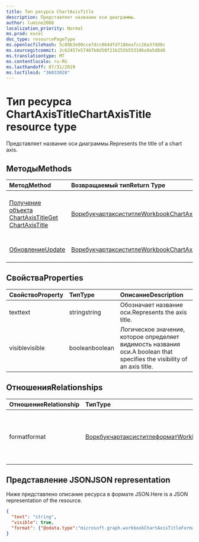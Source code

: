 ```yaml
---
title: Тип ресурса ChartAxisTitle
description: Представляет название оси диаграммы.
author: lumine2008
localization_priority: Normal
ms.prod: excel
doc_type: resourcePageType
ms.openlocfilehash: 5c89b3e90cce7dcc064dfd7186eafcc26a37dd0c
ms.sourcegitcommit: 2c62457e57467b8d50f21b255b553106a9a5d8d6
ms.translationtype: MT
ms.contentlocale: ru-RU
ms.lasthandoff: 07/31/2019
ms.locfileid: "36033028"
---
```

# <a name="chartaxistitle-resource-type"></a><span data-ttu-id="84d05-103">Тип ресурса ChartAxisTitle</span><span class="sxs-lookup"><span data-stu-id="84d05-103">ChartAxisTitle resource type</span></span>

<span data-ttu-id="84d05-104">Представляет название оси диаграммы.</span><span class="sxs-lookup"><span data-stu-id="84d05-104">Represents the title of a chart axis.</span></span>


## <a name="methods"></a><span data-ttu-id="84d05-105">Методы</span><span class="sxs-lookup"><span data-stu-id="84d05-105">Methods</span></span>

| <span data-ttu-id="84d05-106">Метод</span><span class="sxs-lookup"><span data-stu-id="84d05-106">Method</span></span>           | <span data-ttu-id="84d05-107">Возвращаемый тип</span><span class="sxs-lookup"><span data-stu-id="84d05-107">Return Type</span></span>    |<span data-ttu-id="84d05-108">Описание</span><span class="sxs-lookup"><span data-stu-id="84d05-108">Description</span></span>|
|:---------------|:--------|:----------|
|[<span data-ttu-id="84d05-109">Получение объекта ChartAxisTitle</span><span class="sxs-lookup"><span data-stu-id="84d05-109">Get ChartAxisTitle</span></span>](../api/chartaxistitle-get.md) | [<span data-ttu-id="84d05-110">Воркбукчартаксиститле</span><span class="sxs-lookup"><span data-stu-id="84d05-110">WorkbookChartAxisTitle</span></span>](chartaxistitle.md) |<span data-ttu-id="84d05-111">Чтение свойств и связей объекта chartAxisTitle.</span><span class="sxs-lookup"><span data-stu-id="84d05-111">Read properties and relationships of chartAxisTitle object.</span></span>|
|[<span data-ttu-id="84d05-112">Обновление</span><span class="sxs-lookup"><span data-stu-id="84d05-112">Update</span></span>](../api/chartaxistitle-update.md) | [<span data-ttu-id="84d05-113">Воркбукчартаксиститле</span><span class="sxs-lookup"><span data-stu-id="84d05-113">WorkbookChartAxisTitle</span></span>](chartaxistitle.md)    |<span data-ttu-id="84d05-114">Обновление объекта ChartAxisTitle.</span><span class="sxs-lookup"><span data-stu-id="84d05-114">Update ChartAxisTitle object.</span></span> |

## <a name="properties"></a><span data-ttu-id="84d05-115">Свойства</span><span class="sxs-lookup"><span data-stu-id="84d05-115">Properties</span></span>
| <span data-ttu-id="84d05-116">Свойство</span><span class="sxs-lookup"><span data-stu-id="84d05-116">Property</span></span>     | <span data-ttu-id="84d05-117">Тип</span><span class="sxs-lookup"><span data-stu-id="84d05-117">Type</span></span>   |<span data-ttu-id="84d05-118">Описание</span><span class="sxs-lookup"><span data-stu-id="84d05-118">Description</span></span>|
|:---------------|:--------|:----------|
|<span data-ttu-id="84d05-119">text</span><span class="sxs-lookup"><span data-stu-id="84d05-119">text</span></span>|<span data-ttu-id="84d05-120">string</span><span class="sxs-lookup"><span data-stu-id="84d05-120">string</span></span>|<span data-ttu-id="84d05-121">Обозначает название оси.</span><span class="sxs-lookup"><span data-stu-id="84d05-121">Represents the axis title.</span></span>|
|<span data-ttu-id="84d05-122">visible</span><span class="sxs-lookup"><span data-stu-id="84d05-122">visible</span></span>|<span data-ttu-id="84d05-123">boolean</span><span class="sxs-lookup"><span data-stu-id="84d05-123">boolean</span></span>|<span data-ttu-id="84d05-124">Логическое значение, которое определяет видимость названия оси.</span><span class="sxs-lookup"><span data-stu-id="84d05-124">A boolean that specifies the visibility of an axis title.</span></span>|

## <a name="relationships"></a><span data-ttu-id="84d05-125">Отношения</span><span class="sxs-lookup"><span data-stu-id="84d05-125">Relationships</span></span>
| <span data-ttu-id="84d05-126">Отношение</span><span class="sxs-lookup"><span data-stu-id="84d05-126">Relationship</span></span> | <span data-ttu-id="84d05-127">Тип</span><span class="sxs-lookup"><span data-stu-id="84d05-127">Type</span></span>   |<span data-ttu-id="84d05-128">Описание</span><span class="sxs-lookup"><span data-stu-id="84d05-128">Description</span></span>|
|:---------------|:--------|:----------|
|<span data-ttu-id="84d05-129">format</span><span class="sxs-lookup"><span data-stu-id="84d05-129">format</span></span>|[<span data-ttu-id="84d05-130">Воркбукчартаксиститлеформат</span><span class="sxs-lookup"><span data-stu-id="84d05-130">WorkbookChartAxisTitleFormat</span></span>](chartaxistitleformat.md)|<span data-ttu-id="84d05-131">Представляет форматирование для названия оси диаграммы.</span><span class="sxs-lookup"><span data-stu-id="84d05-131">Represents the formatting of chart axis title.</span></span> <span data-ttu-id="84d05-132">Только для чтения.</span><span class="sxs-lookup"><span data-stu-id="84d05-132">Read-only.</span></span>|

## <a name="json-representation"></a><span data-ttu-id="84d05-133">Представление JSON</span><span class="sxs-lookup"><span data-stu-id="84d05-133">JSON representation</span></span>

<span data-ttu-id="84d05-134">Ниже представлено описание ресурса в формате JSON.</span><span class="sxs-lookup"><span data-stu-id="84d05-134">Here is a JSON representation of the resource.</span></span>

<!--{
  "blockType": "resource",
  "baseType": "microsoft.graph.entity",
  "optionalProperties": [],
  "@odata.type": "microsoft.graph.workbookChartAxisTitle"
}-->

```json
{
  "text": "string",
  "visible": true,
  "format": {"@odata.type":"microsoft.graph.workbookChartAxisTitleFormat"}
}

```

<!-- uuid: 8fcb5dbc-d5aa-4681-8e31-b001d5168d79
2015-10-25 14:57:30 UTC -->
<!-- {
  "type": "#page.annotation",
  "description": "ChartAxisTitle resource",
  "keywords": "",
  "section": "documentation",
  "tocPath": ""
}-->
